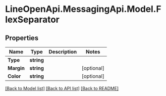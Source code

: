 # LineOpenApi.MessagingApi.Model.FlexSeparator

## Properties

Name | Type | Description | Notes
------------ | ------------- | ------------- | -------------
**Type** | **string** |  | 
**Margin** | **string** |  | [optional] 
**Color** | **string** |  | [optional] 

[[Back to Model list]](../README.md#documentation-for-models) [[Back to API list]](../README.md#documentation-for-api-endpoints) [[Back to README]](../README.md)

